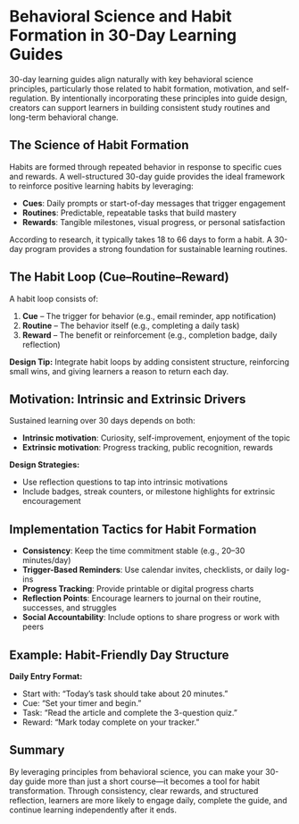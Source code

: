 # Behavioral Science and Habit Formation in 30-Day Learning Guides

30-day learning guides align naturally with key behavioral science principles, particularly those related to habit formation, motivation, and self-regulation. By intentionally incorporating these principles into guide design, creators can support learners in building consistent study routines and long-term behavioral change.

## The Science of Habit Formation

Habits are formed through repeated behavior in response to specific cues and rewards. A well-structured 30-day guide provides the ideal framework to reinforce positive learning habits by leveraging:

- **Cues**: Daily prompts or start-of-day messages that trigger engagement
- **Routines**: Predictable, repeatable tasks that build mastery
- **Rewards**: Tangible milestones, visual progress, or personal satisfaction

According to research, it typically takes 18 to 66 days to form a habit. A 30-day program provides a strong foundation for sustainable learning routines.

## The Habit Loop (Cue–Routine–Reward)

A habit loop consists of:

1. **Cue** – The trigger for behavior (e.g., email reminder, app notification)
2. **Routine** – The behavior itself (e.g., completing a daily task)
3. **Reward** – The benefit or reinforcement (e.g., completion badge, daily reflection)

**Design Tip:** Integrate habit loops by adding consistent structure, reinforcing small wins, and giving learners a reason to return each day.

## Motivation: Intrinsic and Extrinsic Drivers

Sustained learning over 30 days depends on both:

- **Intrinsic motivation**: Curiosity, self-improvement, enjoyment of the topic
- **Extrinsic motivation**: Progress tracking, public recognition, rewards

**Design Strategies:**
- Use reflection questions to tap into intrinsic motivations
- Include badges, streak counters, or milestone highlights for extrinsic encouragement

## Implementation Tactics for Habit Formation

- **Consistency**: Keep the time commitment stable (e.g., 20–30 minutes/day)
- **Trigger-Based Reminders**: Use calendar invites, checklists, or daily log-ins
- **Progress Tracking**: Provide printable or digital progress charts
- **Reflection Points**: Encourage learners to journal on their routine, successes, and struggles
- **Social Accountability**: Include options to share progress or work with peers

## Example: Habit-Friendly Day Structure

**Daily Entry Format:**

- Start with: “Today’s task should take about 20 minutes.”
- Cue: “Set your timer and begin.”
- Task: “Read the article and complete the 3-question quiz.”
- Reward: “Mark today complete on your tracker.”

## Summary

By leveraging principles from behavioral science, you can make your 30-day guide more than just a short course—it becomes a tool for habit transformation. Through consistency, clear rewards, and structured reflection, learners are more likely to engage daily, complete the guide, and continue learning independently after it ends.
